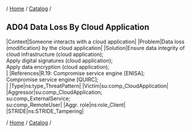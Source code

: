 / [Home](/acctp/) / [Catalog](/acctp/catalog/) /

## AD04 Data Loss By Cloud Application

|Context|Someone interacts with a cloud application|
|Problem|Data loss (modification) by the cloud application|
|Solution|Ensure data integrity of cloud infrastructure (cloud application);<br /> Apply digital signatures (cloud application);<br /> Apply data encryption (cloud application);<br />|
|References|R.19: Compromise service engine [ENISA];<br /> Compromise service engine [QUIRC];<br />|
|Type|ns:type_ThreatPattern|
|Victim|su:comp_CloudApplication|
|Aggressor|su:comp_CloudApplication;<br /> su:comp_ExternalService;<br /> su:comp_RemoteUser|
|Aggr. role|ns:role_Client|
|STRIDE|ns:STRIDE_Tampering|

/ [Home](/acctp/) / [Catalog](/acctp/catalog/) /
